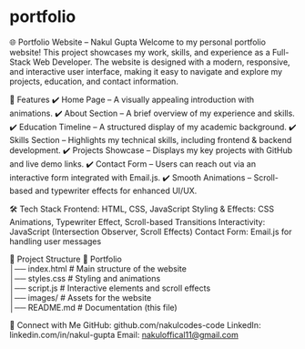 # portfolio
🌐 Portfolio Website – Nakul Gupta Welcome to my personal portfolio website! This project showcases my work, skills, and experience as a Full-Stack Web Developer. The website is designed with a modern, responsive, and interactive user interface, making it easy to navigate and explore my projects, education, and contact information.

🚀 Features
✔️ Home Page – A visually appealing introduction with animations.
✔️ About Section – A brief overview of my experience and skills.
✔️ Education Timeline – A structured display of my academic background.
✔️ Skills Section – Highlights my technical skills, including frontend & backend development.
✔️ Projects Showcase – Displays my key projects with GitHub and live demo links.
✔️ Contact Form – Users can reach out via an interactive form integrated with Email.js.
✔️ Smooth Animations – Scroll-based and typewriter effects for enhanced UI/UX.

🛠️ Tech Stack
Frontend: HTML, CSS, JavaScript
Styling & Effects: CSS Animations, Typewriter Effect, Scroll-based Transitions
Interactivity: JavaScript (Intersection Observer, Scroll Effects)
Contact Form: Email.js for handling user messages

📂 Project Structure
📂 Portfolio  
│── index.html        # Main structure of the website  
│── styles.css        # Styling and animations  
│── script.js         # Interactive elements and scroll effects  
│── images/           # Assets for the website  
│── README.md         # Documentation (this file)  

🔗 Connect with Me
GitHub: github.com/nakulcodes-code
LinkedIn: linkedin.com/in/nakul-gupta
Email: nakuloffical11@gmail.com
